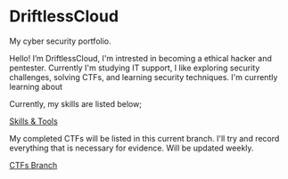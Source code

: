 # DriftlessCloud
My cyber security portfolio.

Hello! I’m DriftlessCloud, I'm intrested in becoming a ethical hacker and pentester. Currently I'm studying IT support, I like exploring security challenges, solving CTFs, and learning security techniques. I'm currently learning about 

Currently, my skills are listed below;

[Skills & Tools](https://github.com/DriftlessCloud1/DriftlessCloud/blob/Skills-%26-Tools/Skills%20%26%20Tools)

My completed CTFs will be listed in this current branch. I'll try and record everything that is necessary for evidence. Will be updated weekly.

[CTFs Branch](https://github.com/DriftlessCloud1/DriftlessCloud/tree/CTFs)
